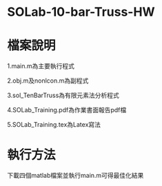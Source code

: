 # SOLab-10-bar-Truss-HW
# 檔案說明
1.main.m為主要執行程式

2.obj.m及nonlcon.m為副程式

3.sol_TenBarTruss為有限元素法分析程式

4.SOLab_Training.pdf為作業書面報告pdf檔

5.SOLab_Training.tex為Latex寫法

# 執行方法
下載四個matlab檔案並執行main.m可得最佳化結果
